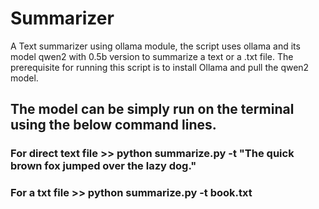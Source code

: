 # Summarizer
A Text summarizer using ollama module, the script uses ollama and its model qwen2 with 0.5b version to summarize a text or a .txt file. The prerequisite for running this script is to install Ollama and pull the qwen2 model.



## The model can be simply run on the terminal using the below command lines.
### For direct text file >> python summarize.py -t "The quick brown fox jumped over the lazy dog."
### For a txt file >> python summarize.py -t book.txt
